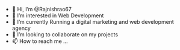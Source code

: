 - 👋 Hi, I’m @Rajnishrao67
- 👀 I’m interested in Web Development
- 🌱 I’m currently Running a digital marketing and web development agency
- 💞️ I’m looking to collaborate on my projects
- 📫 How to reach me ...

<!---
Rajnishrao67/Rajnishrao67 is a ✨ special ✨ repository because its `README.md` (this file) appears on your GitHub profile.
You can click the Preview link to take a look at your changes.
--->
